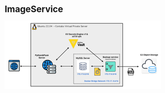 # ImageService

![Architecture](https://github.com/elmerihyvonen/ImageService/blob/IS2/IS2.png?raw=true)
